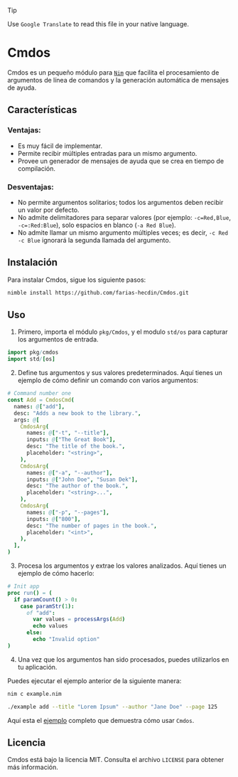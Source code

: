 > [!TIP]
> Use `Google Translate` to read this file in your native language.

# Cmdos
Cmdos es un pequeño módulo para [`Nim`](https://nim-lang.org/) que facilita el procesamiento de argumentos de línea de comandos y la generación automática de mensajes de ayuda.

## Características

### Ventajas:
- Es muy fácil de implementar.
- Permite recibir múltiples entradas para un mismo argumento.
- Provee un generador de mensajes de ayuda que se crea en tiempo de compilación.

### Desventajas:
- No permite argumentos solitarios; todos los argumentos deben recibir un valor por defecto.
- No admite delimitadores para separar valores (por ejemplo: `-c=Red,Blue`, `-c=:Red:Blue`), solo espacios en blanco (`-a Red Blue`).
- No admite llamar un mismo argumento múltiples veces; es decir, `-c Red -c Blue` ignorará la segunda llamada del argumento.

## Instalación
Para instalar Cmdos, sigue los siguiente pasos:

```sh
nimble install https://github.com/farias-hecdin/Cmdos.git
```

## Uso
1. Primero, importa el módulo `pkg/Cmdos`, y el modulo `std/os` para capturar los argumentos de entrada.

```nim
import pkg/cmdos
import std/[os]
```

2. Define tus argumentos y sus valores predeterminados. Aquí tienes un ejemplo de cómo definir un comando con varios argumentos:

```nim
# Command number one
const Add = CmdosCmd(
  names: @["add"],
  desc: "Adds a new book to the library.",
  args: @[
    CmdosArg(
      names: @["-t", "--title"],
      inputs: @["The Great Book"],
      desc: "The title of the book.",
      placeholder: "<string>",
    ),
    CmdosArg(
      names: @["-a", "--author"],
      inputs: @["John Doe", "Susan Dek"],
      desc: "The author of the book.",
      placeholder: "<string>...",
    ),
    CmdosArg(
      names: @["-p", "--pages"],
      inputs: @["800"],
      desc: "The number of pages in the book.",
      placeholder: "<int>",
    ),
  ],
)
```

3. Procesa los argumentos y extrae los valores analizados. Aquí tienes un ejemplo de cómo hacerlo:

```nim
# Init app
proc run() = (
  if paramCount() > 0:
    case paramStr(1):
      of "add":
        var values = processArgs(Add)
        echo values
      else:
        echo "Invalid option"
)
```

4. Una vez que los argumentos han sido procesados, puedes utilizarlos en tu aplicación.

Puedes ejecutar el ejemplo anterior de la siguiente manera:

```sh
nim c example.nim
```

```sh
./example add --title "Lorem Ipsum" --author "Jane Doe" --page 125
```

Aquí esta el [ejemplo](./test/example.nim) completo que demuestra cómo usar `Cmdos`.

## Licencia
Cmdos está bajo la licencia MIT. Consulta el archivo `LICENSE` para obtener más información.



